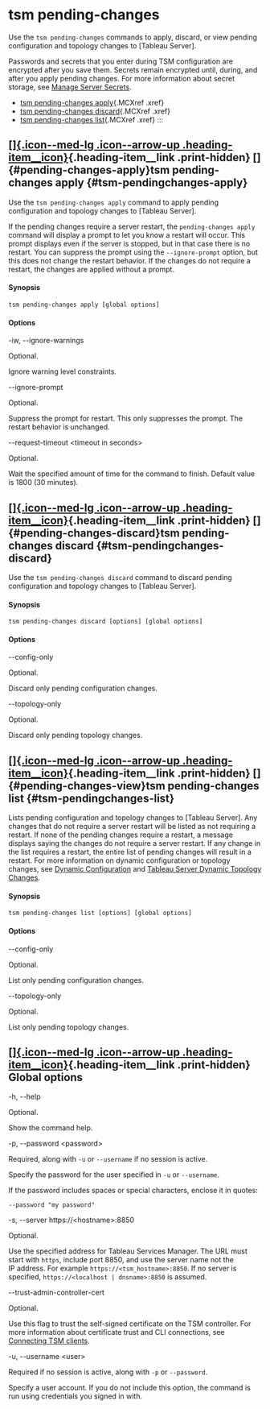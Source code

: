 

tsm pending-changes
===================
Use the `tsm pending-changes` commands to apply, discard, or view
pending configuration and topology changes to [Tableau
Server].

Passwords and secrets that you enter during TSM configuration are
encrypted after you save them. Secrets remain encrypted until, during,
and after you apply pending changes. For more information about secret
storage, see [Manage Server
Secrets](https://help.tableau.com/current/server/en-us/security_secret_storage.htm#Understa).


-   [tsm pending-changes
    apply](https://help.tableau.com/current/server/en-us/cli_pending-changes.htm#pending-changes-apply){.MCXref
    .xref}
-   [tsm pending-changes
    discard](https://help.tableau.com/current/server/en-us/cli_pending-changes.htm#pending-changes-discard){.MCXref
    .xref}
-   [tsm pending-changes
    list](https://help.tableau.com/current/server/en-us/cli_pending-changes.htm#pending-changes-view){.MCXref
    .xref}
:::

<div>

[[]{.icon--med-lg .icon--arrow-up .heading-item__icon}](https://help.tableau.com/current/server/en-us/cli_pending-changes.htm#){.heading-item__link .print-hidden} []{#pending-changes-apply}tsm pending-changes apply {#tsm-pendingchanges-apply}
----------------------------------------------------------------------------------------------------------------------------------------------------------------------------------------------------------------------

</div>

Use the `tsm pending-changes apply` command to apply pending
configuration and topology changes to [Tableau
Server].

If the pending changes require a server restart, the
`pending-changes apply` command will display a prompt to let you know a
restart will occur. This prompt displays even if the server is stopped,
but in that case there is no restart. You can suppress the prompt using
the `--ignore-prompt` option, but this does not change the restart
behavior. If the changes do not require a restart, the changes are
applied without a prompt.

<div>

#### Synopsis

</div>

`tsm pending-changes apply [global options]`

<div>

#### Options

</div>

-iw, \--ignore-warnings

Optional.

Ignore warning level constraints.

\--ignore-prompt

Optional.

Suppress the prompt for restart. This only suppresses the prompt. The
restart behavior is unchanged.

\--request-timeout \<timeout in seconds\>

Optional.

Wait the specified amount of time for the command to finish. Default
value is 1800 (30 minutes).

<div>

[[]{.icon--med-lg .icon--arrow-up .heading-item__icon}](https://help.tableau.com/current/server/en-us/cli_pending-changes.htm#){.heading-item__link .print-hidden} []{#pending-changes-discard}tsm pending-changes discard {#tsm-pendingchanges-discard}
--------------------------------------------------------------------------------------------------------------------------------------------------------------------------------------------------------------------------

</div>

Use the `tsm pending-changes discard` command to discard pending
configuration and topology changes to [Tableau
Server].

<div>

#### Synopsis

</div>

`tsm pending-changes discard [options] [global options]`

<div>

#### Options

</div>

\--config-only

Optional.

Discard only pending configuration changes.

\--topology-only

Optional.

Discard only pending topology changes.

<div>

[[]{.icon--med-lg .icon--arrow-up .heading-item__icon}](https://help.tableau.com/current/server/en-us/cli_pending-changes.htm#){.heading-item__link .print-hidden} []{#pending-changes-view}tsm pending-changes list {#tsm-pendingchanges-list}
--------------------------------------------------------------------------------------------------------------------------------------------------------------------------------------------------------------------

</div>

Lists pending configuration and topology changes to [Tableau
Server]. Any changes that do not require a server
restart will be listed as not requiring a restart. If none of the
pending changes require a restart, a message displays saying the changes
do not require a server restart. If any change in the list requires a
restart, the entire list of pending changes will result in a restart.
For more information on dynamic configuration or topology changes, see
[Dynamic
Configuration](https://help.tableau.com/current/server/en-us/whatsnew_server.htm#dynamic-config-20-2) and [Tableau Server Dynamic Topology
Changes](https://help.tableau.com/current/server/en-us/server_process_hot_topo.htm).

<div>

#### Synopsis

</div>

`tsm pending-changes list [options] [global options]`

<div>

#### Options

</div>

\--config-only

Optional.

List only pending configuration changes.

\--topology-only

Optional.

List only pending topology changes.

<div>

[[]{.icon--med-lg .icon--arrow-up .heading-item__icon}](https://help.tableau.com/current/server/en-us/cli_pending-changes.htm#){.heading-item__link .print-hidden} Global options
---------------------------------------------------------------------------------------------------------------------------------------------------------------------------------

</div>

-h, \--help

Optional.

Show the command help.

-p, \--password \<password\>

Required, along with `-u` or `--username` if no session is active.

Specify the password for the user specified in `-u` or `--username`.

If the password includes spaces or special characters, enclose it in
quotes:

`--password "my password"`

-s, \--server https://\<hostname\>:8850

Optional.

Use the specified address for Tableau Services Manager. The URL must
start with `https`, include port 8850, and use the server name not the
IP address. For example `https://<tsm_hostname>:8850`. If no server is
specified, `https://<localhost | dnsname>:8850` is assumed.

\--trust-admin-controller-cert

Optional.

Use this flag to trust the self-signed certificate on the
TSM controller. For more information about certificate trust and
CLI connections, see [Connecting
TSM clients](https://help.tableau.com/current/server/en-us/tsm_overview.htm#Connecti).

-u, \--username \<user\>

Required if no session is active, along with `-p` or `--password`.

Specify a user account. If you do not include this option, the command
is run using credentials you signed in with.

